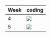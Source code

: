 | Week | coding |
| --- | --- |
| 4 |  ![](https://github.com/kmaooad/coding-19w04-Anglain/workflows/Grading/badge.svg) |
| 5 |  ![](https://github.com/kmaooad/coding-19W05-Anglain/workflows/Grading/badge.svg) |
